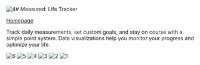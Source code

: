 ![4](https://github.com/user-attachments/assets/190bad7a-f453-4413-b41d-2ec7a94cc466)# Measured: Life Tracker

[Homepage](https://measured-app.notion.site/Measured-App-13816e25899f80d4a34ecf5188fe2fe0)

Track daily measurements, set custom goals, and stay on course with a simple point system. Data visualizations help you monitor your progress and optimize your life.

![6](https://github.com/user-attachments/assets/eb6de3f8-5924-44be-94b6-6b505be593ba)
![5](https://github.com/user-attachments/assets/96db4aa2-9326-4806-a662-ae365d84a3bd)
![4](https://github.com/user-attachments/assets/7c3cc6b2-7aaa-4064-9791-42f2450cde87)
![3](https://github.com/user-attachments/assets/70b2677e-c9e1-4fc3-bd80-c4b110db2988)
![2](https://github.com/user-attachments/assets/8eacf4d2-6d45-4aa6-bcdd-fba649a694b1)
![1](https://github.com/user-attachments/assets/998a3878-02a3-4fea-a448-9a67802e79a9)

